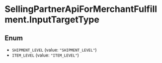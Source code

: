 # SellingPartnerApiForMerchantFulfillment.InputTargetType

## Enum

* `SHIPMENT_LEVEL` (value: `"SHIPMENT_LEVEL"`)
* `ITEM_LEVEL` (value: `"ITEM_LEVEL"`)
